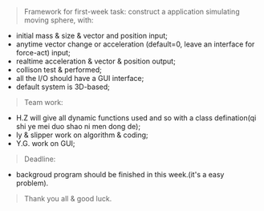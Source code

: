 >Framework for first-week task:
>construct a application simulating moving sphere, 
with:
* initial mass & size & vector and position input;
* anytime vector change or acceleration (default=0, leave an interface for force-act) input;
*  realtime acceleration & vector & position output;
*  collison test & performed;
*  all the I/O should have a GUI interface;
*  default system is 3D-based;

>Team work:
* H.Z will give all dynamic functions used and so with a class defination(qi shi ye mei duo shao ni men dong de);
* ly & slipper work on algorithm & coding;
* Y.G. work on GUI;

>Deadline:
* backgroud program should be finished in this week.(it's a easy problem).

>Thank you all & good luck.